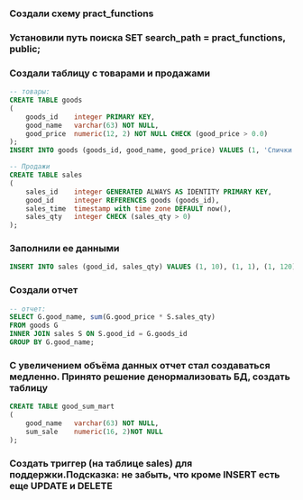 ### Создали схему  pract_functions
### Установили путь поиска SET search_path = pract_functions, public;
### Создали таблицу с товарами и продажами
```sql
-- товары:
CREATE TABLE goods
(
    goods_id    integer PRIMARY KEY,
    good_name   varchar(63) NOT NULL,
    good_price  numeric(12, 2) NOT NULL CHECK (good_price > 0.0)
);
INSERT INTO goods (goods_id, good_name, good_price) VALUES (1, 'Спички хозайственные', .50),(2, 'Автомобиль Ferrari FXX K', 185000000.01);

-- Продажи
CREATE TABLE sales
(
    sales_id    integer GENERATED ALWAYS AS IDENTITY PRIMARY KEY,
    good_id     integer REFERENCES goods (goods_id),
    sales_time  timestamp with time zone DEFAULT now(),
    sales_qty   integer CHECK (sales_qty > 0)
);
```

### Заполнили ее данными

```sql
INSERT INTO sales (good_id, sales_qty) VALUES (1, 10), (1, 1), (1, 120), (2, 1);
```

### Создали отчет

```sql
-- отчет:
SELECT G.good_name, sum(G.good_price * S.sales_qty)
FROM goods G
INNER JOIN sales S ON S.good_id = G.goods_id
GROUP BY G.good_name;
```

### С увеличением объёма данных отчет стал создаваться медленно. Принято решение денормализовать БД, создать таблицу

```sql
CREATE TABLE good_sum_mart
(
	good_name   varchar(63) NOT NULL,
	sum_sale	numeric(16, 2)NOT NULL
);

```
### Создать триггер (на таблице sales) для поддержки.Подсказка: не забыть, что кроме INSERT есть еще UPDATE и DELETE
